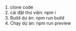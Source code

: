 
1. clone code
2. cài đặt thư viện: npm i
3. Build dự án: npm run build
4. Chạy dự án: npm run preview
